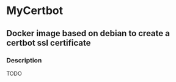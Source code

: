 # MyCertbot

## Docker image based on debian to create a certbot ssl certificate

### Description
TODO